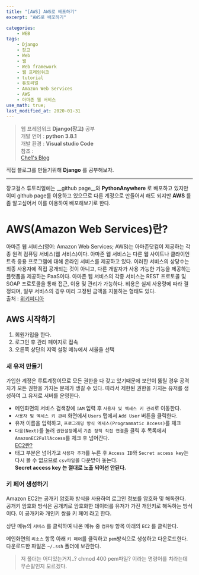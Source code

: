 ```yaml
---
title: "[AWS] AWS로 배포하기"
excerpt: "AWS로 배포하기"

categories:
    - WEB
tags:
    - Django
    - 장고
    - Web
    - 웹
    - Web framework
    - 웹 프레임워크
    - tutorial
    - 튜토리얼
    - Amazon Web Services
    - AWS
    - 아마존 웹 서비스
use_math: true;
last_modified_at: 2020-01-31
--- 
```

> 웹 프레임워크 __Django(장고)__ 공부  
> 개발 언어 : __python 3.8.1__  
> 개발 환경 : __Visual studio Code__  
> 참조 :  
> [Che1's Blog](https://nachwon.github.io/django-deploy-1-aws/)  
  
직접 블로그를 만들기위해 __Django__ 를 공부해보자.   
***    
장고걸스 튜토리얼에는 __github page__와 __PythonAnywhere__ 로 배포하고 있지만 이미 github page를 이용하고 있으므로 다른 계정으로 만들어서 해도 되지만 __AWS__ 를 좀 알고싶어서 이를 이용하여 배포해보기로 한다.  

# __AWS(Amazon Web Services)란?__  
아마존 웹 서비스(영어: Amazon Web Services; AWS)는 아마존닷컴이 제공하는 각종 원격 컴퓨팅 서비스(웹 서비스)이다.
아마존 웹 서비스는 다른 웹 사이트나 클라이언트측 응용 프로그램에 대해 온라인 서비스를 제공하고 있다. 이러한 서비스의 상당수는 최종 사용자에 직접 공개되는 것이 아니고, 다른 개발자가 사용 가능한 기능을 제공하는 플랫폼을 제공하는 PaaS이다.
아마존 웹 서비스의 각종 서비스는 REST 프로토콜 및 SOAP 프로토콜을 통해 접근, 이용 및 관리가 가능하다. 비용은 실제 사용량에 따라 결정되며, 일부 서비스의 경우 미리 고정된 금액을 지불하는 형태도 있다.  
출처 : [위키피디아](https://ko.wikipedia.org/wiki/%EC%95%84%EB%A7%88%EC%A1%B4_%EC%9B%B9_%EC%84%9C%EB%B9%84%EC%8A%A4)  
  
## __AWS 시작하기__  
1. 회원가입을 한다.
2. 로그인 후 관리 페이지로 접속  
3. 오른쪽 상단의 지역 설정 메뉴에서 서울을 선택  
  
### 새 유저 만들기  
가입한 계정은 루트계정이므로 모든 권한을 다 갖고 있기때문에 보안이 뚫릴 경우 공격자가 모든 권한을 가지는 문제가 생길 수 있다. 따라서 제한된 권한을 가지는 유저를 생성하여 그 유저로 서버를 운영한다.  
  
+ 메인화면의 서비스 검색창에 `IAM` 입력 후 `사용자 및 엑세스 키 관리`로 이동한다.  
+ `사용자 및 엑세스 키 관리` 화면에서 `Users` 탭에서 `Add User` 버튼을 클릭한다.  
+ 유저 이름을 입력하고, `프로그래밍 방식 엑세스(Programmatic Access)`를 체크  
+ `다음(Next)`를 눌러 `권한설정`에서 `기존 정책 직접 연결`을 클릭 후 목록에서 `AmazonEC2FullAccess`를 체크 후 넘어간다.  
[EC2란?](https://docs.aws.amazon.com/ko_kr/AWSEC2/latest/UserGuide/concepts.html)
+ 태그 부분은 넘어가고 `사용자 추가`를 누른 후 `Access ID`와 `Secret access key`는 다시 볼 수 없으므로 `csv파일`을 다운받아 놓는다.  
__Secret access key 는 절대로 노출 되어선 안된다.__  
  
### __키 페어 생성하기__  
Amazon EC2는 공개키 암호화 방식을 사용하여 로그인 정보를 암호화 및 해독한다.  
공개키 암호화 방식은 공개키로 암호화한 데이터를 유저가 가진 개인키로 해독하는 방식이다.
이 공개키와 개인키 쌍을 키 페어 라고 한다.  
  
상단 메뉴의 `서비스` 를 클릭하여 나온 메뉴 중 `컴퓨팅` 항목 아래의 `EC2` 를 클릭한다.  
  
메인화면의 `리소스` 항목 아래 `키 페어`를 클릭하고 `pem`방식으로 생성하고 다운로드한다.  
다운로드한 파일은 `~/.ssh` 폴더에 보관한다.  
> 저 폴더는 어디있는거지..?
> chmod 400 pem파일? 이라는 명령어를 치라는데 무슨말인지 모르겠다.  
